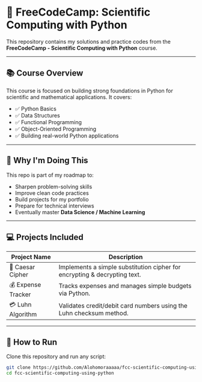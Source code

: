 # 🐍 FreeCodeCamp: Scientific Computing with Python  

This repository contains my solutions and practice codes from the **FreeCodeCamp - Scientific Computing with Python** course.  

---

## 📚 Course Overview  
This course is focused on building strong foundations in Python for scientific and mathematical applications. It covers:  
- ✅ Python Basics  
- ✅ Data Structures  
- ✅ Functional Programming  
- ✅ Object-Oriented Programming  
- ✅ Building real-world Python applications  

---

## 🎯 Why I'm Doing This  
This repo is part of my roadmap to:  
- Sharpen problem-solving skills  
- Improve clean code practices  
- Build projects for my portfolio  
- Prepare for technical interviews  
- Eventually master **Data Science / Machine Learning**  

---

## 💻 Projects Included  

| Project Name       | Description |
|--------------------|-------------|
| 🔐 Caesar Cipher   | Implements a simple substitution cipher for encrypting & decrypting text. |
| 💰 Expense Tracker | Tracks expenses and manages simple budgets via Python. |
| 💳 Luhn Algorithm  | Validates credit/debit card numbers using the Luhn checksum method. |

---

## 🚀 How to Run  
Clone this repository and run any script:  
```bash
git clone https://github.com/Alohomoraaaaa/fcc-scientific-computing-using-python.git
cd fcc-scientific-computing-using-python
